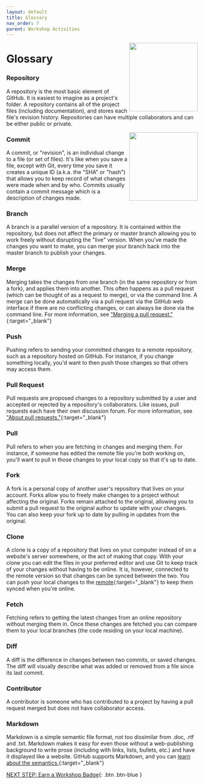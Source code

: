 ```yaml
---
layout: default
title: Glossary
nav_order: 7
parent: Workshop Activities
---
```


<img src="images/act-6/" alt="" style="float:right;width:180px;">

# Glossary

### Repository

A repository is the most basic element of GitHub. It is easiest to imagine as a project's folder. A repository contains all of the project files (including documentation), and stores each file's revision history. Repositories can have multiple collaborators and can be either public or private.

<img src="images/act-6/" alt="" style="float:right;width:180px;">

### Commit

A commit, or "revision", is an individual change to a file (or set of files). It's like when you save a file, except with Git, every time you save it creates a unique ID (a.k.a. the "SHA" or "hash") that allows you to keep record of what changes were made when and by who. Commits usually contain a commit message which is a description of changes made.

### Branch

A branch is a parallel version of a repository. It is contained within the repository, but does not affect the primary or master branch allowing you to work freely without disrupting the "live" version. When you've made the changes you want to make, you can merge your branch back into the master branch to publish your changes.

### Merge

Merging takes the changes from one branch (in the same repository or from a fork), and applies them into another. This often happens as a pull request (which can be thought of as a request to merge), or via the command line. A merge can be done automatically via a pull request via the GitHub web interface if there are no conflicting changes, or can always be done via the command line. For more information, see ["Merging a pull request."](https://help.github.com/articles/merging-a-pull-request){:target="_blank"}

### Push

Pushing refers to sending your committed changes to a remote repository, such as a repository hosted on GitHub. For instance, if you change something locally, you'd want to then push those changes so that others may access them.

### Pull Request

Pull requests are proposed changes to a repository submitted by a user and accepted or rejected by a repository's collaborators. Like issues, pull requests each have their own discussion forum. For more information, see ["About pull requests."](https://help.github.com/articles/about-pull-requests){:target="_blank"}

### Pull

Pull refers to when you are fetching in changes and merging them. For instance, if someone has edited the remote file you're both working on, you'll want to pull in those changes to your local copy so that it's up to date.

### Fork

A fork is a personal copy of another user's repository that lives on your account. Forks allow you to freely make changes to a project without affecting the original. Forks remain attached to the original, allowing you to submit a pull request to the original author to update with your changes. You can also keep your fork up to date by pulling in updates from the original.

### Clone

A clone is a copy of a repository that lives on your computer instead of on a website's server somewhere, or the act of making that copy. With your clone you can edit the files in your preferred editor and use Git to keep track of your changes without having to be online. It is, however, connected to the remote version so that changes can be synced between the two. You can push your local changes to the [remote](https://help.github.com/articles/github-glossary/#remote){:target="_blank"} to keep them synced when you're online.

### Fetch

Fetching refers to getting the latest changes from an online repository without merging them in. Once these changes are fetched you can compare them to your local branches (the code residing on your local machine).

### Diff

A diff is the difference in changes between two commits, or saved changes. The diff will visually describe what was added or removed from a file since its last commit.

### Contributor

A contributor is someone who has contributed to a project by having a pull request merged but does not have collaborator access.

### Markdown

Markdown is a simple semantic file format, not too dissimilar from .doc, .rtf and .txt. Markdown makes it easy for even those without a web-publishing background to write prose (including with links, lists, bullets, etc.) and have it displayed like a website. GitHub supports Markdown, and you can [learn about the semantics.](https://help.github.com/categories/writing-on-github/){:target="_blank"}

[NEXT STEP: Earn a Workshop Badge](informal-credentials.html){: .btn .btn-blue }

